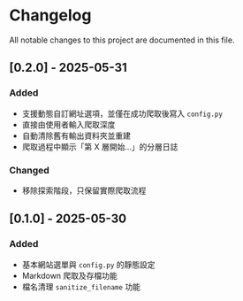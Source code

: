 # Changelog

All notable changes to this project are documented in this file.

## [0.2.0] - 2025-05-31
### Added
- 支援動態自訂網址選項，並僅在成功爬取後寫入 `config.py`
- 直接由使用者輸入爬取深度
- 自動清除舊有輸出資料夾並重建
- 爬取過程中顯示「第 X 層開始…」的分層日誌

### Changed
- 移除探索階段，只保留實際爬取流程

## [0.1.0] - 2025-05-30
### Added
- 基本網站選單與 `config.py` 的靜態設定
- Markdown 爬取及存檔功能
- 檔名清理 `sanitize_filename` 功能 